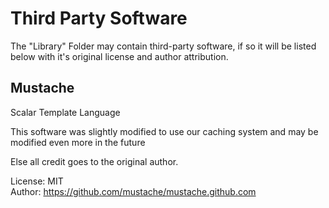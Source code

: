 # Third Party Software
The "Library" Folder may contain third-party software, if so it will be listed below with it's original license and author attribution.

## Mustache

Scalar Template Language

This software was slightly modified to use our caching system and may be modified even more in the future

Else all credit goes to the original author.

License: MIT <br>
Author: https://github.com/mustache/mustache.github.com
